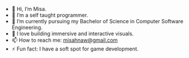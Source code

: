 - 👋 Hi, I’m Misa. 
- 👀 I’m a self taught programmer.
- 🌱 I’m currently pursuing my Bachelor of Science in Computer Software Engineering.
- 💞️ I love building immersive and interactive visuals.
- 📫 How to reach me: misahnaw@gmail.com
- ⚡ Fun fact: I have a soft spot for game development.

<!---
Cybersunami/Cybersunami is a ✨ special ✨ repository because its `README.md` (this file) appears on your GitHub profile.
You can click the Preview link to take a look at your changes.
--->
